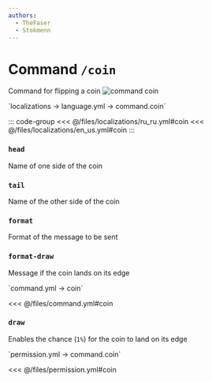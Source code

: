 ```yaml
---
authors:
  - TheFaser
  - Stokmenn
---
```


# Command `/coin`

Command for flipping a coin
![command coin](/commandcoin.png)

[//]: # (localization)
<!--@include: @/parts/words.md#localization--> 
<!--@include: @/parts/words.md#path--> `localizations → language.yml → command.coin`

<!--@include: @/parts/words.md#default--> 

::: code-group
<<< @/files/localizations/ru_ru.yml#coin
<<< @/files/localizations/en_us.yml#coin
:::

### `head`

Name of one side of the coin

### `tail`

Name of the other side of the coin

### `format`

Format of the message to be sent

### `format-draw`

Message if the coin lands on its edge

[//]: # (command.yml)
<!--@include: @/parts/words.md#setting-->
<!--@include: @/parts/words.md#path--> `command.yml → coin`

<!--@include: @/parts/words.md#default-->
<<< @/files/command.yml#coin

<!--@include: @/parts/enable.md-->

### `draw`

Enables the chance (`1%`) for the coin to land on its edge

<!--@include: @/parts/range.md-->
<!--@include: @/parts/aliases.md-->
<!--@include: @/parts/destination.md-->
<!--@include: @/parts/cooldown.md-->
<!--@include: @/parts/sound.md-->

[//]: # (permission.yml)
<!--@include: @/parts/words.md#permission-->
<!--@include: @/parts/words.md#path--> `permission.yml → command.coin`

<!--@include: @/parts/words.md#default-->
<<< @/files/permission.yml#coin

<!--@include: @/parts/permission/permissionTier3.md-->
<!--@include: @/parts/permission/cooldown.md-->
<!--@include: @/parts/permission/sound.md-->